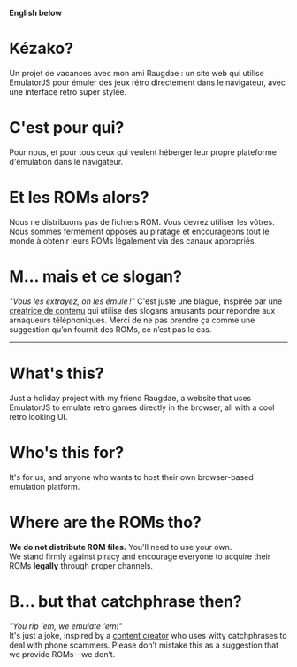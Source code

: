 **English below**

# Kézako?
Un projet de vacances avec mon ami Raugdae : un site web qui utilise EmulatorJS pour émuler des jeux rétro directement dans le navigateur, avec une interface rétro super stylée.

# C'est pour qui?
Pour nous, et pour tous ceux qui veulent héberger leur propre plateforme d'émulation dans le navigateur.

# Et les ROMs alors?
Nous ne distribuons pas de fichiers ROM. Vous devrez utiliser les vôtres.
Nous sommes fermement opposés au piratage et encourageons tout le monde à obtenir leurs ROMs légalement via des canaux appropriés.

# M... mais et ce slogan?
*"Vous les extrayez, on les émule !"*
C'est juste une blague, inspirée par une [créatrice de contenu](https://www.instagram.com/p/DDclfh1Oesu/) qui utilise des slogans amusants pour répondre aux arnaqueurs téléphoniques. Merci de ne pas prendre ça comme une suggestion qu’on fournit des ROMs, ce n’est pas le cas.

---


# What's this?
Just a holiday project with my friend Raugdae, a website that uses EmulatorJS to emulate retro games directly in the browser, all with a cool retro looking UI.

# Who's this for?
It's for us, and anyone who wants to host their own browser-based emulation platform.

# Where are the ROMs tho?
**We do not distribute ROM files.** You'll need to use your own.  
We stand firmly against piracy and encourage everyone to acquire their ROMs **legally** through proper channels.

# B... but that catchphrase then?
*"You rip 'em, we emulate 'em!"*  
It's just a joke, inspired by a [content creator](https://www.instagram.com/p/DDclfh1Oesu/) who uses witty catchphrases to deal with phone scammers. Please don’t mistake this as a suggestion that we provide ROMs—we don’t.  

